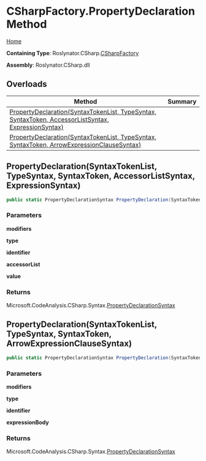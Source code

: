 # CSharpFactory\.PropertyDeclaration Method

[Home](../../../../README.md)

**Containing Type**: Roslynator\.CSharp\.[CSharpFactory](../README.md)

**Assembly**: Roslynator\.CSharp\.dll

## Overloads

| Method | Summary |
| ------ | ------- |
| [PropertyDeclaration(SyntaxTokenList, TypeSyntax, SyntaxToken, AccessorListSyntax, ExpressionSyntax)](#Roslynator_CSharp_CSharpFactory_PropertyDeclaration_Microsoft_CodeAnalysis_SyntaxTokenList_Microsoft_CodeAnalysis_CSharp_Syntax_TypeSyntax_Microsoft_CodeAnalysis_SyntaxToken_Microsoft_CodeAnalysis_CSharp_Syntax_AccessorListSyntax_Microsoft_CodeAnalysis_CSharp_Syntax_ExpressionSyntax_) | |
| [PropertyDeclaration(SyntaxTokenList, TypeSyntax, SyntaxToken, ArrowExpressionClauseSyntax)](#Roslynator_CSharp_CSharpFactory_PropertyDeclaration_Microsoft_CodeAnalysis_SyntaxTokenList_Microsoft_CodeAnalysis_CSharp_Syntax_TypeSyntax_Microsoft_CodeAnalysis_SyntaxToken_Microsoft_CodeAnalysis_CSharp_Syntax_ArrowExpressionClauseSyntax_) | |

## PropertyDeclaration\(SyntaxTokenList, TypeSyntax, SyntaxToken, AccessorListSyntax, ExpressionSyntax\) <a name="Roslynator_CSharp_CSharpFactory_PropertyDeclaration_Microsoft_CodeAnalysis_SyntaxTokenList_Microsoft_CodeAnalysis_CSharp_Syntax_TypeSyntax_Microsoft_CodeAnalysis_SyntaxToken_Microsoft_CodeAnalysis_CSharp_Syntax_AccessorListSyntax_Microsoft_CodeAnalysis_CSharp_Syntax_ExpressionSyntax_"></a>

```csharp
public static PropertyDeclarationSyntax PropertyDeclaration(SyntaxTokenList modifiers, TypeSyntax type, SyntaxToken identifier, AccessorListSyntax accessorList, ExpressionSyntax value = null)
```

### Parameters

**modifiers**

**type**

**identifier**

**accessorList**

**value**

### Returns

Microsoft\.CodeAnalysis\.CSharp\.Syntax\.[PropertyDeclarationSyntax](https://docs.microsoft.com/en-us/dotnet/api/microsoft.codeanalysis.csharp.syntax.propertydeclarationsyntax)

## PropertyDeclaration\(SyntaxTokenList, TypeSyntax, SyntaxToken, ArrowExpressionClauseSyntax\) <a name="Roslynator_CSharp_CSharpFactory_PropertyDeclaration_Microsoft_CodeAnalysis_SyntaxTokenList_Microsoft_CodeAnalysis_CSharp_Syntax_TypeSyntax_Microsoft_CodeAnalysis_SyntaxToken_Microsoft_CodeAnalysis_CSharp_Syntax_ArrowExpressionClauseSyntax_"></a>

```csharp
public static PropertyDeclarationSyntax PropertyDeclaration(SyntaxTokenList modifiers, TypeSyntax type, SyntaxToken identifier, ArrowExpressionClauseSyntax expressionBody)
```

### Parameters

**modifiers**

**type**

**identifier**

**expressionBody**

### Returns

Microsoft\.CodeAnalysis\.CSharp\.Syntax\.[PropertyDeclarationSyntax](https://docs.microsoft.com/en-us/dotnet/api/microsoft.codeanalysis.csharp.syntax.propertydeclarationsyntax)

